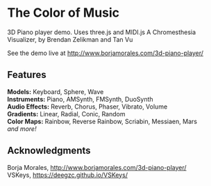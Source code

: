 The Color of Music
===============

3D Piano player demo. Uses three.js and MIDI.js
A Chromesthesia Visualizer, 
by Brendan Zelikman and Tan Vu

See the demo live at http://www.borjamorales.com/3d-piano-player/
<h2>Features</h2>

**Models:** Keyboard, Sphere, Wave  
**Instruments:** Piano, AMSynth, FMSynth, DuoSynth  
**Audio Effects:** Reverb, Chorus, Phaser, Vibrato, Volume  
**Gradients:** Linear, Radial, Conic, Random  
**Color Maps:** Rainbow, Reverse Rainbow, Scriabin, Messiaen, Mars  
_and more!_

<h2>Acknowledgments</h2>

Borja Morales, http://www.borjamorales.com/3d-piano-player/  
VSKeys, https://deegzc.github.io/VSKeys/  
